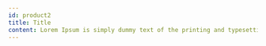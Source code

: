 ```yaml
---
id: product2
title: Title
content: Lorem Ipsum is simply dummy text of the printing and typesetting industry. Lorem Ipsum has been the industry's standard dummy text ever since the 1500s
---
```

